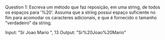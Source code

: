 Question 1: 
Escreva um método que faz reposição, em uma string, de todos os espaços para '%20'. Assuma que a string possui espaço suficiente no fim para acomodar os caracteres adicionais, e que é fornecido o tamanho "verdadeiro" da string.

Input:   "Sr Joao Mario    ", 13
Output:  "Sr%20Joao%20Mario"
